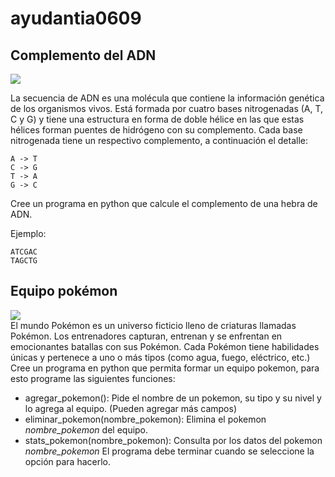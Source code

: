 # ayudantia0609  
## Complemento del ADN
![](https://static.nationalgeographicla.com/files/styles/image_3200/public/01-dna-nationalgeographic_2490526.webp?w=500&h=350)  

La secuencia de ADN es una molécula que contiene la información genética de los organismos vivos. Está formada por cuatro bases nitrogenadas (A, T, C y G) y tiene una estructura en forma de doble hélice en las que estas hélices forman puentes de hidrógeno con su complemento. Cada base nitrogenada tiene un respectivo complemento, a continuación el detalle:  
```
A -> T
C -> G
T -> A
G -> C
```
Cree un programa en python que calcule el complemento de una hebra de ADN.  

Ejemplo:  
```
ATCGAC
TAGCTG
```
## Equipo pokémon
![](https://www.dexerto.es/cdn-cgi/image/width=750,quality=75,format=auto/https://editors.dexerto.es/wp-content/uploads/sites/3/2022/07/16/mejores-iniciales-pokemon.jpg)  
El mundo Pokémon es un universo ficticio lleno de criaturas llamadas Pokémon. Los entrenadores capturan, entrenan y se enfrentan en emocionantes batallas con sus Pokémon. Cada Pokémon tiene habilidades únicas y pertenece a uno o más tipos (como agua, fuego, eléctrico, etc.)  
Cree un programa en python que permita formar un equipo pokemon, para esto programe las siguientes funciones:
- agregar_pokemon(): Pide el nombre de un pokemon, su tipo y su nivel y lo agrega al equipo. (Pueden agregar más campos)  
- eliminar_pokemon(nombre_pokemon): Elimina el pokemon *nombre_pokemon* del equipo.
- stats_pokemon(nombre_pokemon): Consulta por los datos del pokemon *nombre_pokemon*
El programa debe terminar cuando se seleccione la opción para hacerlo.
